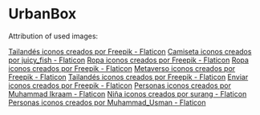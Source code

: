 # UrbanBox


Attribution of used images:

<a href="https://www.flaticon.es/iconos-gratis/tailandes" title="tailandés iconos">Tailandés iconos creados por Freepik - Flaticon</a>
<a href="https://www.flaticon.es/iconos-gratis/camiseta" title="camiseta iconos">Camiseta iconos creados por juicy_fish - Flaticon</a>
<a href="https://www.flaticon.es/iconos-gratis/ropa" title="ropa iconos">Ropa iconos creados por Freepik - Flaticon</a>
<a href="https://www.flaticon.es/iconos-gratis/ropa" title="ropa iconos">Ropa iconos creados por Freepik - Flaticon</a>
<a href="https://www.flaticon.es/iconos-gratis/metaverso" title="metaverso iconos">Metaverso iconos creados por Freepik - Flaticon</a>
<a href="https://www.flaticon.es/iconos-gratis/tailandes" title="tailandés iconos">Tailandés iconos creados por Freepik - Flaticon</a>
<a href="https://www.flaticon.es/iconos-gratis/enviar" title="enviar iconos">Enviar iconos creados por Freepik - Flaticon</a>
<a href="https://www.flaticon.es/iconos-gratis/personas" title="personas iconos">Personas iconos creados por Muhammad Ikraam - Flaticon</a>
<a href="https://www.flaticon.es/iconos-gratis/nina" title="niña iconos">Niña iconos creados por surang - Flaticon</a>
<a href="https://www.flaticon.es/iconos-gratis/personas" title="personas iconos">Personas iconos creados por Muhammad_Usman - Flaticon</a>